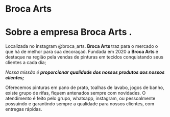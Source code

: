 # Broca Arts 
<h1>Sobre a empresa <strong> Broca Arts </strong>.</h1>
<p> Localizada no instagram @broca_arts. <strong> Broca Arts </strong> traz para o mercado o que há de melhor para sua decoraçaõ. Fundada em 2020 a <strong> Broca Arts </strong> é destaque na região pela vendas de pinturas em tecidos conquistando seus clientes a cada dia; </p>
<p> <em> Nossa missão é <strong> proporcionar qualidade dos nossos produtos aos nossos clientes; </strong> </em> </p>
<p> Oferecemos pinturas em pano de prato, toalhas de lavabo, jogos de banho, existe grupo de rifas, fiquem antenados sempre com novidades. O atendimento é feito pelo grupo, whatsapp, instagram, ou pessoalmente possuindo e garantindo sempre a qualidade para nossos clientes, com entregas rápidas. </p>
